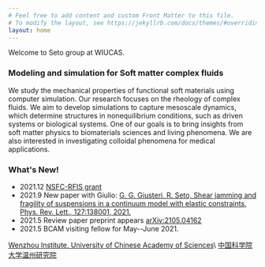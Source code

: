 ```yaml
---
# Feel free to add content and custom Front Matter to this file.
# To modify the layout, see https://jekyllrb.com/docs/themes/#overriding-theme-defaults
layout: home
---
```


Welcome to Seto group at WIUCAS.

### **Modeling and simulation for Soft matter complex fluids** 

We study the mechanical properties of functional soft materials using computer simulation. Our research focuses on the rheology of complex fluids. We aim to develop simulations to capture mesoscale dynamics, which determine structures in nonequilibrium conditions, such as driven systems or biological systems. One of our goals is to bring insights from soft matter physics to biomaterials sciences and living phenomena. We are also interested in investigating colloidal phenomena for medical applications.

### **What's New!**

- 2021.12 [NSFC-RFIS grant](http://www.wiucas.ac.cn/news/2021/1094.html)
- 2021.9 New paper with Giulio: [G. G. Giusteri, R. Seto, Shear jamming and fragility of suspensions in a continuum model with elastic constraints, Phys. Rev. Lett., 127:138001, 2021.](https://doi.org/10.1103/PhysRevLett.127.138001) 
- 2021.5 Review paper preprint appears [arXiv:2105.04162](https://arxiv.org/abs/2105.04162)
- 2021.5 BCAM visiting fellow for May--June 2021.

[Wenzhou Institute, University of Chinese Academy of Sciences](http://english.wiucas.ac.cn)\\
[中国科学院大学温州研究院](http://www.wibe.ac.cn)

